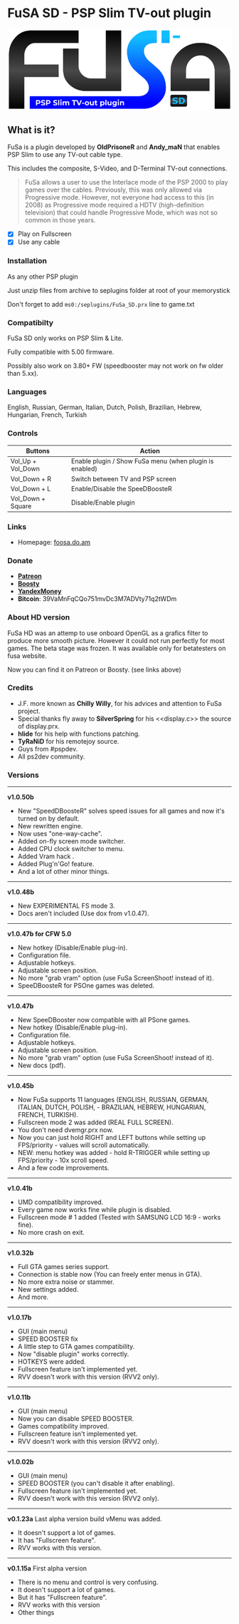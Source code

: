 # FuSA SD - PSP Slim TV-out plugin

![FuSa SD - PSP Slim TV-out plugin](logo-sd.png)

## What is it?

FuSa is a plugin developed by **OldPrisoneR** and **Andy_maN** that enables PSP Slim to use any TV-out cable type. 

This includes the composite, S-Video, and D-Terminal TV-out connections.

> FuSa allows a user to use the Interlace mode of the PSP 2000 to play games over the cables. Previously, this was only allowed via Progressive mode. However, not everyone had access to this (in 2008) as Progressive mode required a HDTV (high-definition television) that could handle Progressive Mode, which was not so common in those years.
- [x] Play on Fullscreen
- [x] Use any cable

### Installation

As any other PSP plugin

Just unzip files from archive to seplugins folder at root of your memorystick

Don't forget to add `ms0:/seplugins/FuSa_SD.prx` line to game.txt

### Compatibilty

FuSa SD only works on PSP Slim & Lite.

Fully compatible with 5.00 firmware.

Possibly also work on 3.80+ FW (speedbooster may not work on fw older than 5.xx).

### Languages

English, Russian, German, Italian, Dutch, Polish, Brazilian, Hebrew, Hungarian, French, Turkish

### Controls

| Buttons | Action |
| --- | --- |
| Vol_Up + Vol_Down | Enable plugin / Show FuSa menu (when plugin is enabled) |
| Vol_Down + R | Switch between TV and PSP screen |
| Vol_Down + L | Enable/Disable the SpeeDBoosteR |
| Vol_Down + Square | Disable/Enable plugin |

### Links

* Homepage: [foosa.do.am](http://foosa.do.am)

### Donate

* **[Patreon](https://patreon.com/andy_man)**
* **[Boosty](https://boosty.to/andy_man/donate)**
* **[YandexMoney](https://yoomoney.ru/to/410011555252085)**
* **Bitcoin**: 39VaMnFqCQo751mvDc3M7ADVty71q2tWDm 

### About HD version

FuSa HD was an attemp to use onboard OpenGL as a grafics filter to produce more smooth picture.
However it could not run perfectly for most games. The beta stage was frozen.
It was available only for betatesters on fusa website. 

Now you can find it on Patreon or Boosty. (see links above)

### Credits

* J.F. more known as **Chilly Willy**, for his advices and attention to FuSa project.
* Special thanks fly away to **SilverSpring** for his <<display.c>> the source of display.prx.
* **hlide** for his help with functions patching.
* **TyRaNiD** for his remotejoy source.
* Guys from #pspdev.
* All ps2dev community.

### Versions

***
**v1.0.50b**
* New "SpeedDBoosteR" solves speed issues for all games and now it's turned on by default.
* New rewritten engine.
* Now uses "one-way-cache".
* Added on-fly screen mode switcher.
* Added CPU clock switcher to menu.
* Added Vram hack .
* Added Plug'n'Go! feature.
* And a lot of other minor things.
***
**v1.0.48b**
* New EXPERIMENTAL FS mode 3.
* Docs aren't included (Use dox from v1.0.47).
***
**v1.0.47b for CFW 5.0**
* New hotkey (Disable/Enable plug-in).
* Configuration file.
* Adjustable hotkeys.
* Adjustable screen position.
* No more "grab vram" option (use FuSa ScreenShoot! instead of it).
* SpeeDBoosteR for PSOne games was deleted.
***
**v1.0.47b**
* New SpeeDBooster now compatible with all PSone games.
* New hotkey (Disable/Enable plug-in).
* Configuration file.
* Adjustable hotkeys.
* Adjustable screen position.
* No more "grab vram" option (use FuSa ScreenShoot! instead of it).
* New docs (pdf).
***
**v1.0.45b**
* Now FuSa supports 11 languages (ENGLISH, RUSSIAN, GERMAN, ITALIAN, DUTCH, POLISH, - BRAZILIAN, HEBREW, HUNGARIAN, FRENCH, TURKISH).
* Fullscreen mode 2 was added (REAL FULL SCREEN).
* You don't need dvemgr.prx now.
* Now you can just hold RIGHT and LEFT buttons while setting up FPS/priority - values will scroll automatically.
* NEW: menu hotkey was added - hold R-TRIGGER while setting up FPS/priority - 10x scroll speed.
* And a few code improvements.
***
**v1.0.41b**
* UMD compatibility improved.
* Every game now works fine while plugin is disabled.
* Fullscreen mode # 1 added (Tested with SAMSUNG LCD 16:9 - works fine).
* No more crash on exit.
***
**v1.0.32b**
* Full GTA games series support.
* Connection is stable now (You can freely enter menus in GTA).
* No more extra noise or stammer.
* New settings added.
* And more.
***
**v1.0.17b**
* GUI (main menu)
* SPEED BOOSTER fix
* A little step to GTA games compatibility.
* Now "disable plugin" works correctly.
* HOTKEYS were added.
* Fullscreen feature isn't implemented yet.
* RVV doesn't work with this version (RVV2 only).
***
**v1.0.11b**
* GUI (main menu)
* Now you can disable SPEED BOOSTER.
* Games compatibility improved.
* Fullscreen feature isn't implemented yet.
* RVV doesn't work with this version (RVV2 only).
***
**v1.0.02b**
* GUI (main menu)
* SPEED BOOSTER (you can't disable it after enabling).
* Fullscreen feature isn't implemented yet.
* RVV doesn't work with this version (RVV2 only).
***
**v0.1.23a** Last alpha version build
vMenu was added.
* It doesn't support a lot of games.
* It has "Fullscreen feature".
* RVV works with this version.
***
**v0.1.15a** First alpha version
* There is no menu and control is very confusing.
* It doesn't support a lot of games.
* But it has "Fullscreen feature".
* RVV works with this version
* Other things

